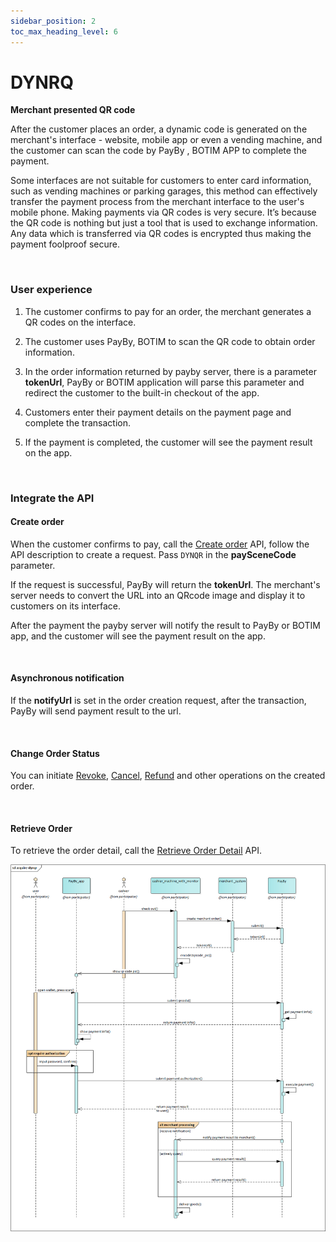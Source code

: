```yaml
---
sidebar_position: 2
toc_max_heading_level: 6
---
```


# DYNRQ

**Merchant presented QR code**

After the customer places an order, a dynamic code is generated on the merchant's interface - website, mobile app or even a vending machine, and the customer can scan the code by PayBy , BOTIM APP to complete the payment.<br/>

Some interfaces are not suitable for customers to enter card information, such as vending machines or parking garages, this method can effectively transfer the payment process from the merchant interface to the user's mobile phone. Making payments via QR codes is very secure. It’s because the QR code is nothing but just a tool that is used to exchange information. Any data which is transferred via QR codes is encrypted thus making the payment foolproof secure.

<br/>

### User experience

1.  The customer confirms to pay for an order, the merchant generates a QR codes on the interface.

2. The customer uses PayBy, BOTIM to scan the QR code to obtain order information. 

3. In the order information returned by payby server, there is a parameter **tokenUrl**, PayBy or BOTIM application will parse this parameter and redirect the customer to the built-in checkout of the app.

4. Customers enter their payment details on the payment page and complete the transaction.

5. If the payment is completed, the customer will see the payment result on the app.

   

<br/>

### Integrate the API

#### Create order

When the customer confirms to pay, call the [Create order](/docs/createorder) API,  follow the API description to create a request. Pass `DYNQR` in the **paySceneCode** parameter.<br/>

If the request is successful, PayBy will return the **tokenUrl**. The merchant's server needs to convert the URL into an QRcode image and display it to customers on its interface.<br/>

After the payment the payby server will notify the result to PayBy or BOTIM app, and the customer will see the payment result on the app.<br/>

<br/>

#### Asynchronous notification

If the **notifyUrl** is set in the order creation request, after the transaction, PayBy will send payment result to the url.<br/>

<br/>

#### Change Order Status

You can initiate [Revoke](/docs/revoke), [Cancel](/docs/cancel), [Refund](/docs/refund) and other operations on the created order.

<br/>

#### Retrieve Order

To retrieve the order detail, call the [Retrieve Order Detail](/docs/retrieveorderdetail) API.<br/>

![dynrqflow](../pic/dynqr.png)

<br/>







